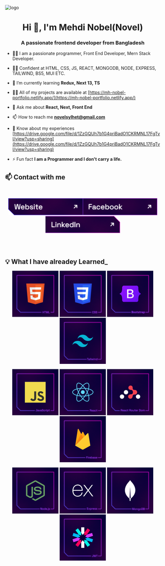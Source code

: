 ![logo](https://github.com/git4novel/git4novel/blob/main/1.png)
<h1 align="center">Hi 👋, I'm Mehdi Nobel(Novel)</h1>
<h3 align="center">A passionate frontend developer from Bangladesh</h3>

- 👨‍💻 I am a passionate programmer, Front End Developer, Mern Stack Developer.

- 👨‍💻 Confident at HTML, CSS, JS, REACT, MONGODB, NODE, EXPRESS, TAILWIND, BS5, MUI ETC.

- 🌱 I’m currently learning **Redux, Next 13, TS**

- 👨‍💻 All of my projects are available at [https://mh-nobel-portfolio.netlify.app/](https://mh-nobel-portfolio.netlify.app/)

- 💬 Ask me about **React, Next, Front End**

- 📫 How to reach me **novelsylhet@gmail.com**

- 📄 Know about my experiences [https://drive.google.com/file/d/1ZzGQUh7b1G4priBadO1CKRMNL17FgTvI/view?usp=sharing](https://drive.google.com/file/d/1ZzGQUh7b1G4priBadO1CKRMNL17FgTvI/view?usp=sharing)

- ⚡ Fun fact **I am a Programmer and I don't carry a life.**


## :mailbox: Contact with me

<br/>

***<p align="center"> [<img height="55" src="https://raw.githubusercontent.com/ProgrammingHero1/ProgrammingHero1/main/image/website.png">](https://mh-nobel-portfolio.netlify.app/)[<img height="55" src="https://raw.githubusercontent.com/ProgrammingHero1/ProgrammingHero1/main/image/facebook.png">](https://www.facebook.com/profile.php?id=100088820163876)[<img height="55" src="https://raw.githubusercontent.com/ProgrammingHero1/ProgrammingHero1/main/image/linkedin.png">](https://www.linkedin.com/in/mehdi-h-novel/) </p>***

<br/>
<br/>

## :bulb: What I have alreadey Learned_

<p align="center">
<img height="150" src="https://github.com/git4novel/git4novel/blob/main/HTML.png"/>
<img height="150" src="https://github.com/git4novel/git4novel/blob/main/CSS.png"/>
<img height="150" src="https://github.com/git4novel/git4novel/blob/main/Bootstrap.png"/>
<img height="150" src="https://github.com/git4novel/git4novel/blob/main/Tailwind.png"/>
</p>
<p align="center">
<img height="150" src="https://github.com/git4novel/git4novel/blob/main/JavaScript.png"/>
<img height="150" src="https://github.com/git4novel/git4novel/blob/main/React.png"/>
<img height="150" src="https://github.com/git4novel/git4novel/blob/main/ReactRouterDom.png"/>
<img height="150" src="https://github.com/git4novel/git4novel/blob/main/Firebase.png"/>
</p>
<p align="center">
<img height="150" src="https://github.com/git4novel/git4novel/blob/main/Nodejs.png"/>
<img height="150" src="https://github.com/git4novel/git4novel/blob/main/Express.png"/>
<img height="150" src="https://github.com/git4novel/git4novel/blob/main/MongoDB.png"/>
<img height="150" src="https://github.com/git4novel/git4novel/blob/main/JWT.png"/>
</p>

<br />
<br/>
